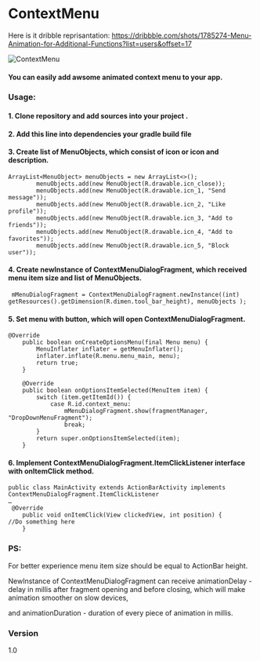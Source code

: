 # ContextMenu 
Here is it dribble reprisantation:
https://dribbble.com/shots/1785274-Menu-Animation-for-Additional-Functions?list=users&offset=17

![ContextMenu](https://d13yacurqjgara.cloudfront.net/users/125056/screenshots/1785274/99miles-profile-light_1-1-4.gif)

#### You can easily add awsome animated context menu to  your app.

### Usage:
#### 	1. Clone repository and add sources into your project .
#### 	2. Add this line into dependencies your gradle build file
#### 	3. Create list of MenuObjects, which consist of icon or icon and description.

```
ArrayList<MenuObject> menuObjects = new ArrayList<>();
        menuObjects.add(new MenuObject(R.drawable.icn_close));
        menuObjects.add(new MenuObject(R.drawable.icn_1, "Send message"));
        menuObjects.add(new MenuObject(R.drawable.icn_2, "Like profile"));
        menuObjects.add(new MenuObject(R.drawable.icn_3, "Add to friends"));
        menuObjects.add(new MenuObject(R.drawable.icn_4, "Add to favorites"));
        menuObjects.add(new MenuObject(R.drawable.icn_5, "Block user"));
```

####	4. Create newInstance of ContextMenuDialogFragment, which received menu item size and list of MenuObjects.

```
 mMenuDialogFragment = ContextMenuDialogFragment.newInstance((int) getResources().getDimension(R.dimen.tool_bar_height), menuObjects );
```

####	5. Set menu with button, which will open ContextMenuDialogFragment.

```
@Override
    public boolean onCreateOptionsMenu(final Menu menu) {
        MenuInflater inflater = getMenuInflater();
        inflater.inflate(R.menu.menu_main, menu);
        return true;
    }

    @Override
    public boolean onOptionsItemSelected(MenuItem item) {
        switch (item.getItemId()) {
            case R.id.context_menu:
                mMenuDialogFragment.show(fragmentManager, "DropDownMenuFragment");
                break;
        }
        return super.onOptionsItemSelected(item);
    }
```

####	6. Implement ContextMenuDialogFragment.ItemClickListener interface with onItemClick method.
	
```	
public class MainActivity extends ActionBarActivity implements ContextMenuDialogFragment.ItemClickListener
…
 @Override
    public void onItemClick(View clickedView, int position) {
//Do something here
    }
```

### PS: 
For better experience menu item size should be equal to ActionBar height.

NewInstance of ContextMenuDialogFragment can receive animationDelay - delay in millis after fragment opening and before closing, which will make animation smoother on slow devices,

and animationDuration - duration of every piece of animation in millis. 

### Version 
1.0